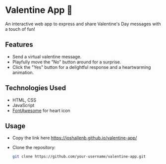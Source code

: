 # Valentine App 🌹

An interactive web app to express and share Valentine's Day messages with a touch of fun!

## Features

- Send a virtual valentine message.
- Playfully move the "No" button around for a surprise.
- Click the "Yes" button for a delightful response and a heartwarming animation.

## Technologies Used

- HTML, CSS
- JavaScript
- [FontAwesome](https://fontawesome.com/) for heart icon

## Usage
- Copy the link here https://joshallenb.github.io/valentine-app/ 

- Clone the repository:

   ```bash
   git clone https://github.com/your-username/valentine-app.git
